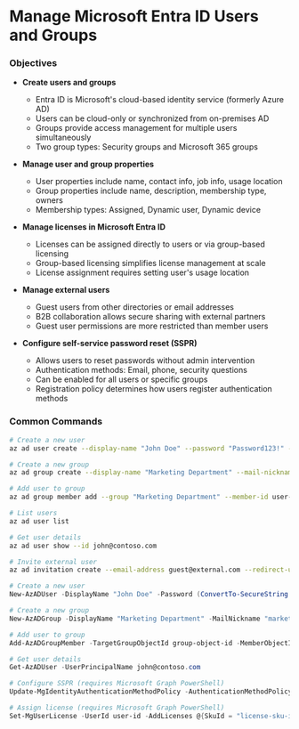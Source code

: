 # Manage Microsoft Entra ID Users and Groups

### Objectives

- **Create users and groups**
    - Entra ID is Microsoft's cloud-based identity service (formerly Azure AD)
    - Users can be cloud-only or synchronized from on-premises AD
    - Groups provide access management for multiple users simultaneously
    - Two group types: Security groups and Microsoft 365 groups

- **Manage user and group properties**
    - User properties include name, contact info, job info, usage location
    - Group properties include name, description, membership type, owners
    - Membership types: Assigned, Dynamic user, Dynamic device

- **Manage licenses in Microsoft Entra ID**
    - Licenses can be assigned directly to users or via group-based licensing
    - Group-based licensing simplifies license management at scale
    - License assignment requires setting user's usage location

- **Manage external users**
    - Guest users from other directories or email addresses
    - B2B collaboration allows secure sharing with external partners
    - Guest user permissions are more restricted than member users

- **Configure self-service password reset (SSPR)**
    - Allows users to reset passwords without admin intervention
    - Authentication methods: Email, phone, security questions
    - Can be enabled for all users or specific groups
    - Registration policy determines how users register authentication methods

### Common Commands

```bash
# Create a new user
az ad user create --display-name "John Doe" --password "Password123!" --user-principal-name john@contoso.com

# Create a new group
az ad group create --display-name "Marketing Department" --mail-nickname marketing

# Add user to group
az ad group member add --group "Marketing Department" --member-id user-object-id

# List users
az ad user list

# Get user details
az ad user show --id john@contoso.com

# Invite external user
az ad invitation create --email-address guest@external.com --redirect-url https://portal.azure.com
```

```powershell
# Create a new user
New-AzADUser -DisplayName "John Doe" -Password (ConvertTo-SecureString "Password123!" -AsPlainText -Force) -UserPrincipalName john@contoso.com -MailNickname "john"

# Create a new group
New-AzADGroup -DisplayName "Marketing Department" -MailNickname "marketing"

# Add user to group
Add-AzADGroupMember -TargetGroupObjectId group-object-id -MemberObjectId user-object-id

# Get user details
Get-AzADUser -UserPrincipalName john@contoso.com

# Configure SSPR (requires Microsoft Graph PowerShell)
Update-MgIdentityAuthenticationMethodPolicy -AuthenticationMethodPolicyId PasswordReset -IsEnabled $true

# Assign license (requires Microsoft Graph PowerShell)
Set-MgUserLicense -UserId user-id -AddLicenses @{SkuId = "license-sku-id"} -RemoveLicenses @()
```